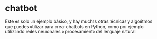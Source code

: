 # chatbot
Este es solo un ejemplo básico, y hay muchas otras técnicas y algoritmos que puedes utilizar para crear chatbots en Python, como por ejemplo utilizando redes neuronales o procesamiento del lenguaje natural
